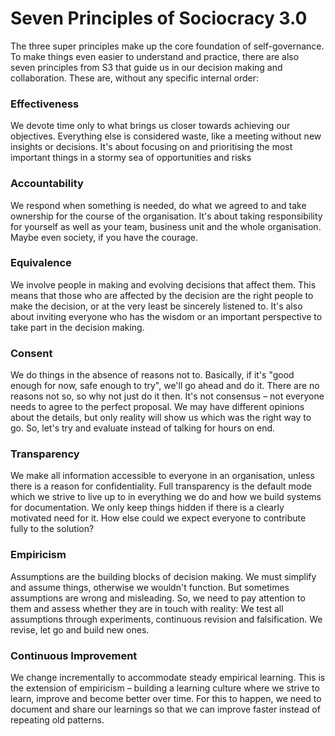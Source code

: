 # Seven Principles of Sociocracy 3.0

The three super principles make up the core foundation of self-governance. To make things even easier to understand and practice, there are also seven principles from S3 that guide us in our decision making and collaboration. These are, without any specific internal order:

### Effectiveness

We devote time only to what brings us closer towards achieving our objectives. Everything else is considered waste, like a meeting without new insights or decisions. It's about focusing on and prioritising the most important things in a stormy sea of opportunities and risks

### Accountability

We respond when something is needed, do what we agreed to and take ownership for the course of the organisation. It's about taking responsibility for yourself as well as your team, business unit and the whole organisation. Maybe even society, if you have the courage.

### Equivalence

We involve people in making and evolving decisions that affect them. This means that those who are affected by the decision are the right people to make the decision, or at the very least be sincerely listened to. It's also about inviting everyone who has the wisdom or an important perspective to take part in the decision making.

### Consent

We do things in the absence of reasons not to. Basically, if it's "good enough for now, safe enough to try", we'll go ahead and do it. There are no reasons not so, so why not just do it then. It's not consensus – not everyone needs to agree to the perfect proposal. We may have different opinions about the details, but only reality will show us which was the right way to go. So, let's try and evaluate instead of talking for hours on end.

### Transparency

We make all information accessible to everyone in an organisation, unless there is a reason for confidentiality. Full transparency is the default mode which we strive to live up to in everything we do and how we build systems for documentation. We only keep things hidden if there is a clearly motivated need for it. How else could we expect everyone to contribute fully to the solution?

### Empiricism

Assumptions are the building blocks of decision making. We must simplify and assume things, otherwise we wouldn't function. But sometimes assumptions are wrong and misleading. So, we need to pay attention to them and assess whether they are in touch with reality: We test all assumptions through experiments, continuous revision and falsification. We revise, let go and build new ones.

### Continuous Improvement

We change incrementally to accommodate steady empirical learning. This is the extension of empiricism – building a learning culture where we strive to learn, improve and become better over time. For this to happen, we need to document and share our learnings so that we can improve faster instead of repeating old patterns.  


